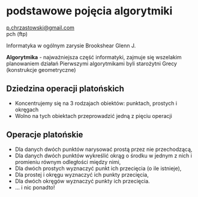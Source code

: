 # podstawowe pojęcia algorytmiki

p.chrzastowski@gmail.com  
pch (ftp)

Informatyka w ogólnym zarysie Brookshear Glenn J.

**Algorytmika** - najważniejsza część informatyki, zajmuje się wszelakim planowaniem działań
Pierwszymi algorytmikami byli starożytni Grecy (konstrukcje geometryczne)

## Dziedzina operacji platońskich

- Koncentrujemy się na 3 rodzajach obiektów: punktach, prostych i okręgach
- Wolno na tych obiektach przeprowadzić jedną z pięciu operacji

## Operacje platońskie

- Dla danych dwóch punktów narysować prostą przez nie przechodzącą,
- Dla danych dwóch punktów wykreślić okrąg o środku w jednym z nich i promieniu równym odległości między nimi,
- Dla dwóch prostych wyznaczyć punkt ich przecięcia (o ile istnieje),
- Dla prostej i okręgu wyznaczyć ich punkty przecięcia,
- Dla dwóch okręgów wyznaczyć punkty ich przecięcia.
- ... i nic ponadto!
